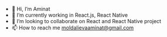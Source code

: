 - 👋 Hi, I’m Aminat
- 🌱 I’m currently working in React.js, React Native
- 👀 I’m looking to collaborate on React and React Native project
- 📫 How to reach me moldalievaaminat@gmail.com

<!---
Aminat00/Aminat00 is a ✨ special ✨ repository because its `README.md` (this file) appears on your GitHub profile.
You can click the Preview link to take a look at your changes.
--->
